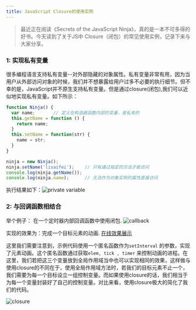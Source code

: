 ```yaml
---
title: JavaScript Closure的使用实例
---
```


> 最近正在阅读《Secrets of the JavaScript Ninja》，真的是一本不可多得的好书。今天读到了关于JS中 Closure（闭包）的常见使用实例，记录下来与大家分享。

### 1: 实现私有变量 

很多编程语言支持私有变量--对外部隐藏的对象属性。私有变量非常有用，因为当用户从外部访问对象的时候，我们并不想暴露给用户过多不必要的执行细节。但不幸的是，JavaScript并不原生支持私有变量。但是通过closure(闭包),我们可以近似地实现私有变量。如下所示：

```javascript
function Ninja() {
  var name;       // 定义在构造器函数内部的变量，是私有的
  this.getName = function () {
    return name;
  }
  this.setName = function(str) {
    name = str;
  }
}

ninja = new Ninja();
ninja.setName('lisaifei');    // 只有通过指定的方法才能访问
console.log(ninja.getName());
console.log(ninja.name);      // 无法作为对象实例的属性直接访问
```

执行结果如下：![private variable](../assets/images/closure1.png)

### 2: 与回调函数相结合

举个例子：
在一个定时器内部回调函数中使用闭包.
![callback](../assets/images/callback.png)

实现的效果为：完成一个目标元素的动画.
[在线效果展示](https://saifeilee.github.io/closure-callback.html)

这里我们需要注意到，示例代码使用一个匿名函数作为`setInterval` 的参数，实现了元素动画。这个匿名函数通过获取`elem, tick , timer` 来控制动画的进程。在这里，我们若把这三个变量放到全局作用域当中也可以实现相同的效果，这样做与使用closure的不同在于，使用全局作用域方法时，若我们的目标元素不止一个，我们需要为每一个目标设立一组控制变量。而如果使用closure的话，我们相当于为每一个变量封装好了自己的控制变量。对比来看，使用closure极大的简化了我们的代码。

![closure](../assets/images/closure-2.png)
